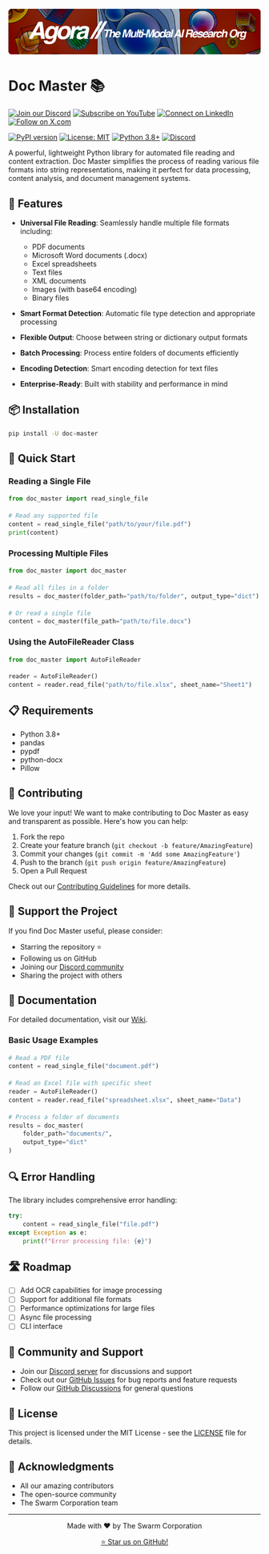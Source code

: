 [![Multi-Modality](agorabanner.png)](https://discord.com/servers/agora-999382051935506503)

# Doc Master 📚

[![Join our Discord](https://img.shields.io/badge/Discord-Join%20our%20server-5865F2?style=for-the-badge&logo=discord&logoColor=white)](https://discord.gg/agora-999382051935506503) [![Subscribe on YouTube](https://img.shields.io/badge/YouTube-Subscribe-red?style=for-the-badge&logo=youtube&logoColor=white)](https://www.youtube.com/@kyegomez3242) [![Connect on LinkedIn](https://img.shields.io/badge/LinkedIn-Connect-blue?style=for-the-badge&logo=linkedin&logoColor=white)](https://www.linkedin.com/in/kye-g-38759a207/) [![Follow on X.com](https://img.shields.io/badge/X.com-Follow-1DA1F2?style=for-the-badge&logo=x&logoColor=white)](https://x.com/kyegomezb)


[![PyPI version](https://badge.fury.io/py/doc-master.svg)](https://badge.fury.io/py/doc-master)
[![License: MIT](https://img.shields.io/badge/License-MIT-yellow.svg)](https://opensource.org/licenses/MIT)
[![Python 3.8+](https://img.shields.io/badge/python-3.8+-blue.svg)](https://www.python.org/downloads/)
[![Discord](https://img.shields.io/discord/999382051935506503?color=7289da&label=Discord&logo=discord&logoColor=white)](https://discord.gg/agora-999382051935506503)

A powerful, lightweight Python library for automated file reading and content extraction. Doc Master simplifies the process of reading various file formats into string representations, making it perfect for data processing, content analysis, and document management systems.

## 🚀 Features

- **Universal File Reading**: Seamlessly handle multiple file formats including:
  - PDF documents
  - Microsoft Word documents (.docx)
  - Excel spreadsheets
  - Text files
  - XML documents
  - Images (with base64 encoding)
  - Binary files

- **Smart Format Detection**: Automatic file type detection and appropriate processing
- **Flexible Output**: Choose between string or dictionary output formats
- **Batch Processing**: Process entire folders of documents efficiently
- **Encoding Detection**: Smart encoding detection for text files
- **Enterprise-Ready**: Built with stability and performance in mind

## 📦 Installation

```bash
pip install -U doc-master
```

## 🔧 Quick Start

### Reading a Single File

```python
from doc_master import read_single_file

# Read any supported file
content = read_single_file("path/to/your/file.pdf")
print(content)
```

### Processing Multiple Files

```python
from doc_master import doc_master

# Read all files in a folder
results = doc_master(folder_path="path/to/folder", output_type="dict")

# Or read a single file
content = doc_master(file_path="path/to/file.docx")
```

### Using the AutoFileReader Class

```python
from doc_master import AutoFileReader

reader = AutoFileReader()
content = reader.read_file("path/to/file.xlsx", sheet_name="Sheet1")
```

## 📋 Requirements

- Python 3.8+
- pandas
- pypdf
- python-docx
- Pillow

## 🤝 Contributing

We love your input! We want to make contributing to Doc Master as easy and transparent as possible. Here's how you can help:

1. Fork the repo
2. Create your feature branch (`git checkout -b feature/AmazingFeature`)
3. Commit your changes (`git commit -m 'Add some AmazingFeature'`)
4. Push to the branch (`git push origin feature/AmazingFeature`)
5. Open a Pull Request

Check out our [Contributing Guidelines](CONTRIBUTING.md) for more details.

## 🌟 Support the Project

If you find Doc Master useful, please consider:
- Starring the repository ⭐
- Following us on GitHub
- Joining our [Discord community](https://discord.gg/agora-999382051935506503)
- Sharing the project with others

## 📖 Documentation

For detailed documentation, visit our [Wiki](https://github.com/The-Swarm-Corporation/doc-master/wiki).

### Basic Usage Examples

```python
# Read a PDF file
content = read_single_file("document.pdf")

# Read an Excel file with specific sheet
reader = AutoFileReader()
content = reader.read_file("spreadsheet.xlsx", sheet_name="Data")

# Process a folder of documents
results = doc_master(
    folder_path="documents/",
    output_type="dict"
)
```

## 🔍 Error Handling

The library includes comprehensive error handling:

```python
try:
    content = read_single_file("file.pdf")
except Exception as e:
    print(f"Error processing file: {e}")
```

## 🛣️ Roadmap

- [ ] Add OCR capabilities for image processing
- [ ] Support for additional file formats
- [ ] Performance optimizations for large files
- [ ] Async file processing
- [ ] CLI interface

## 💬 Community and Support

- Join our [Discord server](https://discord.gg/agora-999382051935506503) for discussions and support
- Check out our [GitHub Issues](https://github.com/The-Swarm-Corporation/doc-master/issues) for bug reports and feature requests
- Follow our [GitHub Discussions](https://github.com/The-Swarm-Corporation/doc-master/discussions) for general questions

## 📄 License

This project is licensed under the MIT License - see the [LICENSE](LICENSE) file for details.

## 🙏 Acknowledgments

- All our amazing contributors
- The open-source community
- The Swarm Corporation team

---

<p align="center">
  Made with ❤️ by The Swarm Corporation
</p>

<p align="center">
  <a href="https://github.com/The-Swarm-Corporation/doc-master/stargazers">⭐ Star us on GitHub!</a>
</p>